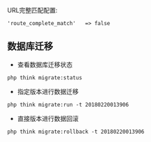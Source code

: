 URL完整匹配配置:
```
'route_complete_match'   => false
```


## 数据库迁移
- 查看数据库迁移状态
```
php think migrate:status
```

- 指定版本进行数据迁移
```
php think migrate:run -t 20180220013906
```

- 直接版本进行数据回滚
```
php think migrate:rollback -t 20180220013906
```